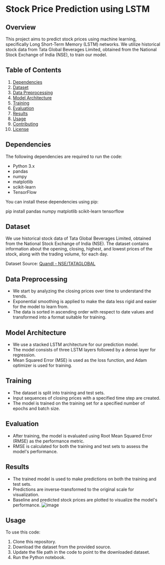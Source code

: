 # Stock Price Prediction using LSTM

## Overview
This project aims to predict stock prices using machine learning, specifically Long Short-Term Memory (LSTM) networks. We utilize historical stock data from Tata Global Beverages Limited, obtained from the National Stock Exchange of India (NSE), to train our model.

## Table of Contents
1. [Dependencies](#dependencies)
2. [Dataset](#dataset)
3. [Data Preprocessing](#data-preprocessing)
4. [Model Architecture](#model-architecture)
5. [Training](#training)
6. [Evaluation](#evaluation)
7. [Results](#results)
8. [Usage](#usage)
9. [Contributing](#contributing)
10. [License](#license)

## Dependencies
The following dependencies are required to run the code:
- Python 3.x
- pandas
- numpy
- matplotlib
- scikit-learn
- TensorFlow

You can install these dependencies using pip:

pip install pandas numpy matplotlib scikit-learn tensorflow

## Dataset
We use historical stock data of Tata Global Beverages Limited, obtained from the National Stock Exchange of India (NSE). The dataset contains information about the opening, closing, highest, and lowest prices of the stock, along with the trading volume, for each day.

Dataset Source: [Quandl - NSE/TATAGLOBAL](https://www.quandl.com/data/NSE/TATAGLOBAL-Tata-Global-Beverages-Limited)

## Data Preprocessing
- We start by analyzing the closing prices over time to understand the trends.
- Exponential smoothing is applied to make the data less rigid and easier for the model to learn from.
- The data is sorted in ascending order with respect to date values and transformed into a format suitable for training.

## Model Architecture
- We use a stacked LSTM architecture for our prediction model.
- The model consists of three LSTM layers followed by a dense layer for regression.
- Mean Squared Error (MSE) is used as the loss function, and Adam optimizer is used for training.

## Training
- The dataset is split into training and test sets.
- Input sequences of closing prices with a specified time step are created.
- The model is trained on the training set for a specified number of epochs and batch size.

## Evaluation
- After training, the model is evaluated using Root Mean Squared Error (RMSE) as the performance metric.
- RMSE is calculated for both the training and test sets to assess the model's performance.

## Results
- The trained model is used to make predictions on both the training and test sets.
- Predictions are inverse-transformed to the original scale for visualization.
- Baseline and predicted stock prices are plotted to visualize the model's performance.
![image](https://github.com/SankethCT/Stock-Price-Prediction-using-LSTM/assets/166771438/6015c476-6384-425b-85e7-4fae6aa44769)


## Usage
To use this code:
1. Clone this repository.
2. Download the dataset from the provided source.
3. Update the file path in the code to point to the downloaded dataset.
4. Run the Python notebook.


